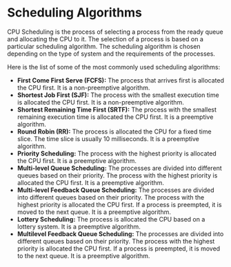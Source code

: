 # Scheduling Algorithms

CPU Scheduling is the process of selecting a process from the ready queue and allocating the CPU to it. The selection of a process is based on a particular scheduling algorithm. The scheduling algorithm is chosen depending on the type of system and the requirements of the processes.

Here is the list of some of the most commonly used scheduling algorithms:

- **First Come First Serve (FCFS):** The process that arrives first is allocated the CPU first. It is a non-preemptive algorithm.
- **Shortest Job First (SJF):** The process with the smallest execution time is allocated the CPU first. It is a non-preemptive algorithm.
- **Shortest Remaining Time First (SRTF):** The process with the smallest remaining execution time is allocated the CPU first. It is a preemptive algorithm.
- **Round Robin (RR):** The process is allocated the CPU for a fixed time slice. The time slice is usually 10 milliseconds. It is a preemptive algorithm.
- **Priority Scheduling:** The process with the highest priority is allocated the CPU first. It is a preemptive algorithm.
- **Multi-level Queue Scheduling:** The processes are divided into different queues based on their priority. The process with the highest priority is allocated the CPU first. It is a preemptive algorithm.
- **Multi-level Feedback Queue Scheduling:** The processes are divided into different queues based on their priority. The process with the highest priority is allocated the CPU first. If a process is preempted, it is moved to the next queue. It is a preemptive algorithm.
- **Lottery Scheduling:** The process is allocated the CPU based on a lottery system. It is a preemptive algorithm.
- **Multilevel Feedback Queue Scheduling:** The processes are divided into different queues based on their priority. The process with the highest priority is allocated the CPU first. If a process is preempted, it is moved to the next queue. It is a preemptive algorithm.
